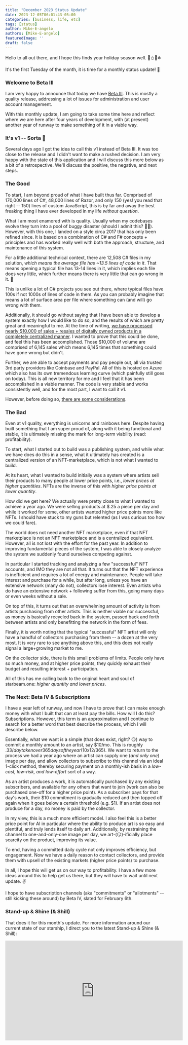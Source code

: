 ```yaml
---
title: "December 2023 Status Update"
date: 2023-12-05T06:01:43-05:00
categories: [business, life, etc]
tags: [status]
author: Mike-E-angelo
authors: [Mike-E-angelo]
featuredImage: ''
draft: false
---
```


Hello to all out there, and I hope this finds your holiday season well. 🦌⛄🎅❄

It's the first Tuesday of the month, it is time for a monthly status update! 🚀

### Welcome to Beta III

I am very happy to announce that today we have [Beta III](https://starbeam.one).  This is mostly a quality release, addressing a lot of issues for administration and user account management.

With this monthly update, I am going to take some time here and reflect where we are here after four years of development, with (at present) another year of runway to make something of it in a viable way.

### It's v1 -- Sorta 🎉

Several days ago I got the idea to call this v1 instead of Beta III.  It was too close to the release and I didn't want to make a rushed decision.  I am very happy with the state of this application and I will discuss this more below as a bit of a retrospective.  We'll discuss the positive, the negative, and next steps.

### The Good

To start, I am beyond proud of what I have built thus far.  Comprised of 170,000 lines of C#, 48,000 lines of Razor, and only 150 (yes! you read that right -- 150) lines of custom JavaScript, this is by far and away the best freaking thing I have ever developed in my life *without question*.

What I am most enamored with is quality.  Usually when my codebases evolve they turn into a pool of buggy disaster (should I admit this? 🤣💥).  However, with this one, I landed on a style circa 2017 that has only been refined since.  It is based on a combination of C# and F# concepts + principles and has worked really well with both the approach, structure, and maintenance of this system.

For a little additional technical context, there are 12,508 C# files in my solution, *which means the average file has ~13.5 lines of code in it*.  That means opening a typical file has 13-14 lines in it, which implies each file does very little, which further means there is very little that can go wrong in it. 🤞

This is unlike a lot of C# projects you see out there, where typical files have 100s if not 1000s of lines of code in them.  As you can probably imagine that means a lot of surface area per file where something can (and will) go wrong with them.

Additionally, it should go without saying that I have been able to develop a system exactly how I would like to do so, and the results of which are pretty great and meaningful to me.  At the time of writing, [we have processed nearly $10,000 of sales + resales of digitally owned products in a completely centralized manner](https://starbeam.one/dashboard).  I wanted to prove that this could be done, and feel this has been accomplished.  Those $10,000 of volume are comprised of 6,145 sales which means 6,145 times that something could have gone wrong but didn't.

Further, we are able to accept payments and pay people out, all via trusted 3rd party providers like Coinbase and PayPal.   All of this is hosted on Azure which also has its own tremendous learning curve (which painfully still goes on today).  This is all new territory for me and I feel that it has been accomplished in a viable manner.  The code is very stable and works consistently well, and for the most part, I want to call it v1.  

However, before doing so, [there are some considerations](https://twitter.com/Mike_E_angelo/status/1731616441281958062).

### The Bad

Even at v1 quality, everything is unicorns and rainbows here.  Despite having built something that I am super proud of, along with it being functional and stable, it is ultimately missing the mark for long-term viability (read: profitability).

To start, what I started out to build was a publishing system, and while what we have does do this in a sense, what it ultimately has created is a centralized version of an NFT-marketplace, which is not what I wanted to build.

At its heart, what I wanted to build initially was a system where artists sell their products to many people at lower price points, i.e., *lower prices at higher quantities*.  NFTs are the inverse of this with *higher price points at lower quantity*.

How did we get here?  We actually were pretty close to what I wanted to achieve a year ago.  We were selling products at $.25 a piece per day and while it worked for some, other artists wanted higher price points more like NFTs.  I should have stuck to my guns but relented (as I was curious too how we could fare).

The world does not need another NFT marketplace, even if that NFT marketplace is not an NFT marketplace and is a centralized equivalent.  However, all is not lost with the effort for the past year.  In addition to improving fundamental pieces of the system, I was able to closely analyze the system we suddenly found ourselves competing against.  

In particular I started tracking and analyzing a few "successful" NFT accounts, and IMO they are not all that.  It turns out that the NFT experience is inefficient and requires a lot of energy and maintenance.  People will take interest and purchase for a while, but after long, unless you have an extensive network (many do not), collectors lose interest.  Even artists who do have an extensive network + following suffer from this, going many days or even weeks without a sale.

On top of this, it turns out that an overwhelming amount of activity is from artists purchasing from other artists.  This is neither viable nor successful, as money is basically recycled back in the system, passed back and forth between artists and only benefitting the network in the form of fees.

Finally, it is worth noting that the typical "successful" NFT artist will only have a handful of collectors purchasing from them -- a dozen at the very most.  It is very rare to see anything above this, and this does not really signal a large+growing market to me.

On the collector side, there is this small problems of limits.  People only have so much money, and at higher price points, they quickly exhaust their budget and resulting interest + participation.

All of this has me calling back to the original heart and soul of starbeam.one: *higher quantity and lower prices*.

### The Next:  Beta IV & Subscriptions

I have a year left of runway, and now I have to prove that I can make enough money with what I built that can at least pay the bills.  How will I do this?  Subscriptions.  However, this term is an approximation and I continue to search for a better word that best describe the process, which I will describe below.

Essentially, what we want is a simple (that does exist, right? 😏) way to commit a monthly amount to an artist, say $10/mo.  This is roughly $.33/day taken over 365 days of the year ($10x12/365).  We want to return to the process we had a year ago where an artist can supply one (*and only one*) image per day, and allow collectors to subscribe to this channel via an ideal 1-click method, thereby securing payment on a monthly-ish basis in a *low-cost, low-risk, and low-effort* sort of a way.

As an artist produces a work, it is automatically purchased by any existing subscribers, and available for any others that want to join (work can also be purchased one-off for a higher price point).  As a subscriber pays for that day's work, their $10 commitment is gradually reduced and then topped off again when it goes below a certain threshold (e.g. $1).  If an artist does not produce for a day, no money is paid by the collector.

In my view, this is a much more efficient model.  I also feel this is a better price point for AI in particular where the ability to produce art is so easy and plentiful, and truly lends itself to daily art.  Additionally, by restraining the channel to one-and-only-one image per day, we art-(😏)-ificially place scarcity on the product, improving its value.

To end, having a committed daily cycle not only improves efficiency, but engagement.  Now we have a daily reason to contact collectors, and provide them with upsell of the existing markets (higher price points) to purchase.

In all, I hope this will get us on our way to profitability.  I have a few more ideas around this to help get us there, but they will have to wait until next update. ✌

I hope to have subscription channels (aka "commitments" or "allotments" -- still kicking these around) by Beta IV, slated for February 6th.

### Stand-up & Shine (& Shill)

That does it for this month's update.  For more information around our current state of our starship, I direct you to the latest Stand-up & Shine (& Shill):

<iframe width="560" height="315" src="https://www.youtube.com/embed/dLh5S1DcNFg" title="YouTube video player" frameborder="0" allow="accelerometer; autoplay; clipboard-write; encrypted-media; gyroscope; picture-in-picture" allowfullscreen style="margin-bottom: 2em"></iframe>
